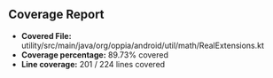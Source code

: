 ## Coverage Report

- **Covered File:** utility/src/main/java/org/oppia/android/util/math/RealExtensions.kt
- **Coverage percentage:** 89.73% covered
- **Line coverage:** 201 / 224 lines covered
